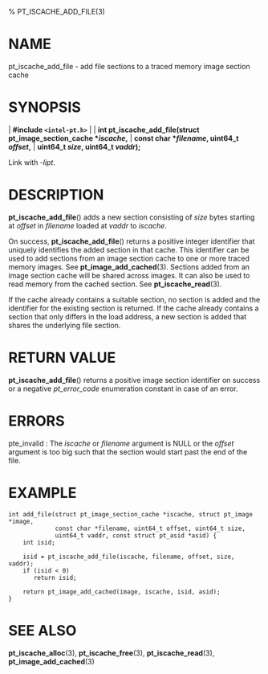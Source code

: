 % PT_ISCACHE_ADD_FILE(3)

<!---
 ! Copyright (C) 2015-2025 Intel Corporation
 ! SPDX-License-Identifier: BSD-3-Clause
 !
 ! Redistribution and use in source and binary forms, with or without
 ! modification, are permitted provided that the following conditions are met:
 !
 !  * Redistributions of source code must retain the above copyright notice,
 !    this list of conditions and the following disclaimer.
 !  * Redistributions in binary form must reproduce the above copyright notice,
 !    this list of conditions and the following disclaimer in the documentation
 !    and/or other materials provided with the distribution.
 !  * Neither the name of Intel Corporation nor the names of its contributors
 !    may be used to endorse or promote products derived from this software
 !    without specific prior written permission.
 !
 ! THIS SOFTWARE IS PROVIDED BY THE COPYRIGHT HOLDERS AND CONTRIBUTORS "AS IS"
 ! AND ANY EXPRESS OR IMPLIED WARRANTIES, INCLUDING, BUT NOT LIMITED TO, THE
 ! IMPLIED WARRANTIES OF MERCHANTABILITY AND FITNESS FOR A PARTICULAR PURPOSE
 ! ARE DISCLAIMED. IN NO EVENT SHALL THE COPYRIGHT OWNER OR CONTRIBUTORS BE
 ! LIABLE FOR ANY DIRECT, INDIRECT, INCIDENTAL, SPECIAL, EXEMPLARY, OR
 ! CONSEQUENTIAL DAMAGES (INCLUDING, BUT NOT LIMITED TO, PROCUREMENT OF
 ! SUBSTITUTE GOODS OR SERVICES; LOSS OF USE, DATA, OR PROFITS; OR BUSINESS
 ! INTERRUPTION) HOWEVER CAUSED AND ON ANY THEORY OF LIABILITY, WHETHER IN
 ! CONTRACT, STRICT LIABILITY, OR TORT (INCLUDING NEGLIGENCE OR OTHERWISE)
 ! ARISING IN ANY WAY OUT OF THE USE OF THIS SOFTWARE, EVEN IF ADVISED OF THE
 ! POSSIBILITY OF SUCH DAMAGE.
 !-->

# NAME

pt_iscache_add_file - add file sections to a traced memory image section cache


# SYNOPSIS

| **\#include `<intel-pt.h>`**
|
| **int pt_iscache_add_file(struct pt_image_section_cache \**iscache*,**
|                         **const char \**filename*, uint64_t *offset*,**
|                         **uint64_t *size*, uint64_t *vaddr*);**

Link with *-lipt*.


# DESCRIPTION

**pt_iscache_add_file**() adds a new section consisting of *size* bytes starting
at *offset* in *filename* loaded at *vaddr* to *iscache*.

On success, **pt_iscache_add_file**() returns a positive integer identifier that
uniquely identifies the added section in that cache.  This identifier can be
used to add sections from an image section cache to one or more traced memory
images.  See **pt_image_add_cached**(3).  Sections added from an image section
cache will be shared across images.  It can also be used to read memory from the
cached section.  See **pt_iscache_read**(3).

If the cache already contains a suitable section, no section is added and the
identifier for the existing section is returned.  If the cache already contains
a section that only differs in the load address, a new section is added that
shares the underlying file section.


# RETURN VALUE

**pt_iscache_add_file**() returns a positive image section identifier on success
or a negative *pt_error_code* enumeration constant in case of an error.


# ERRORS

pte_invalid
:   The *iscache* or *filename* argument is NULL or the *offset* argument is too
    big such that the section would start past the end of the file.


# EXAMPLE

~~~{.c}
int add_file(struct pt_image_section_cache *iscache, struct pt_image *image,
             const char *filename, uint64_t offset, uint64_t size,
             uint64_t vaddr, const struct pt_asid *asid) {
    int isid;

    isid = pt_iscache_add_file(iscache, filename, offset, size, vaddr);
    if (isid < 0)
       return isid;

    return pt_image_add_cached(image, iscache, isid, asid);
}
~~~


# SEE ALSO

**pt_iscache_alloc**(3), **pt_iscache_free**(3), **pt_iscache_read**(3),
**pt_image_add_cached**(3)
